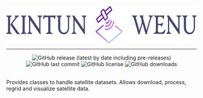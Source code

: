 <p align="center" width="100%"><img src="/bin/banner.svg/" height="100" align="center"></p>

---
<div align="center">
<img src="https://img.shields.io/github/v/release/SanParraguez/kintunwenu?include_prereleases" alt="GitHub release (latest by date including pre-releases)">
<img src="https://img.shields.io/github/last-commit/SanParraguez/kintunwenu" alt="GitHub last commit">
<img src="https://img.shields.io/github/license/SanParraguez/kintunwenu" alt="GitHub license">
<img src="https://img.shields.io/github/downloads/SanParraguez/kintunwenu/total" alt="GitHub downloads">
</div><br>

Provides classes to handle satellite datasets. Allows download, process, regrid and visualize satellite data.
